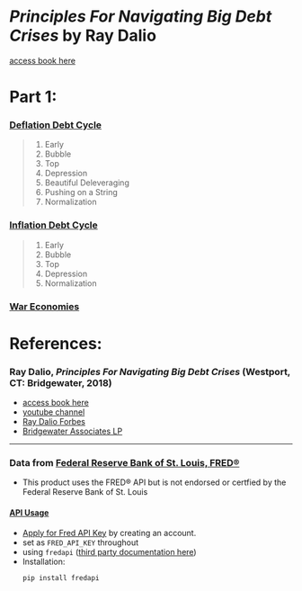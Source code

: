 # ***Principles For Navigating Big Debt Crises*** by Ray Dalio

[access book here](https://www.principles.com/big-debt-crises/)



# **Part 1:** 

### [Deflation Debt Cycle](Part1/deflationDebtCycle/)
> 1. Early 
> 2. Bubble
> 3. Top 
> 4. Depression 
> 5. Beautiful Deleveraging 
> 6. Pushing on a String
> 7. Normalization 
### [Inflation Debt Cycle](Part1/inflationDebtCycle/)
> 1. Early 
> 2. Bubble
> 3. Top
> 4. Depression
> 5. Normalization 
### [War Economies](Part1/warEconomies/)



# References: 

### Ray Dalio, *Principles For Navigating Big Debt Crises* (Westport, CT: Bridgewater, 2018)
- [access book here](https://www.principles.com/big-debt-crises/)
- [youtube channel](https://www.youtube.com/c/principlesbyraydalio/featured)
- [Ray Dalio Forbes](https://www.forbes.com/profile/ray-dalio/?sh=1c7f8f2663aa)
- [Bridgewater Associates LP](https://www.bloomberg.com/profile/company/20273Z:US)
---
### Data from [Federal Reserve Bank of St. Louis, FRED®](https://fred.stlouisfed.org/)
- This product uses the FRED® API but is not endorsed or certfied by the Federal Reserve Bank of St. Louis 
#### [API Usage](https://fred.stlouisfed.org/docs/api/fred/)
 - [Apply for Fred API Key](https://fred.stlouisfed.org/docs/api/api_key.html) by creating an account. 
- set as `FRED_API_KEY` throughout 
- using  `fredapi` ([third party documentation here](https://github.com/mortada/fredapi))
-  Installation:
    ``` 
    pip install fredapi 
    ```

